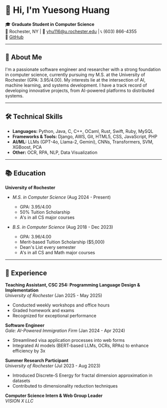 # 👋 Hi, I'm Yuesong Huang

🎓 **Graduate Student in Computer Science**  
📍 Rochester, NY | 📧 yhu116@u.rochester.edu | 📞 (603) 866-4355  
🔗 [GitHub](https://github.com/AnakinHuang)

---

## 🚀 About Me

I'm a passionate software engineer and researcher with a strong foundation in computer science, currently pursuing my M.S. at the University of Rochester (GPA: 3.95/4.00). My interests lie at the intersection of AI, machine learning, and systems development. I have a track record of developing innovative projects, from AI-powered platforms to distributed systems.

---

## 🛠️ Technical Skills

- **Languages:** Python, Java, C, C++, OCaml, Rust, Swift, Ruby, MySQL
- **Frameworks & Tools:** Django, AWS, Git, HTML5, CSS, JavaScript, PHP
- **AI/ML:** LLMs (GPT-4o, Llama-2, Gemini), CNNs, Transformers, SVM, XGBoost, PCA
- **Other:** OCR, RPA, NLP, Data Visualization

---

## 📚 Education

**University of Rochester**  
- *M.S. in Computer Science* (Aug 2024 - Present)  
  - GPA: 3.95/4.00  
  - 50% Tuition Scholarship  
  - A's in all CS major courses

- *B.S. in Computer Science* (Aug 2018 - Dec 2023)  
  - GPA: 3.96/4.00  
  - Merit-based Tuition Scholarship ($5,000)  
  - Dean's List every semester  
  - A's in all CS and Math major courses

---

## 💼 Experience

**Teaching Assistant, CSC 254: Programming Language Design & Implementation**  
*University of Rochester* (Jan 2025 - May 2025)  
- Conducted weekly workshops and office hours  
- Graded homework and exams  
- Recognized for exceptional performance

**Software Engineer**  
*Gale: AI-Powered Immigration Firm* (Jan 2024 - Apr 2024)  
- Streamlined visa application processes into web forms  
- Integrated AI models (BERT-based LLMs, OCRs, RPAs) to enhance efficiency by 3x

**Summer Research Participant**  
*University of Rochester* (Jul 2023 - Aug 2023)  
- Introduced Discrete-S Energy for fractal dimension approximation in datasets  
- Contributed to dimensionality reduction techniques

**Computer Science Intern & Web Group Leader**  
*VISION X LLC*
